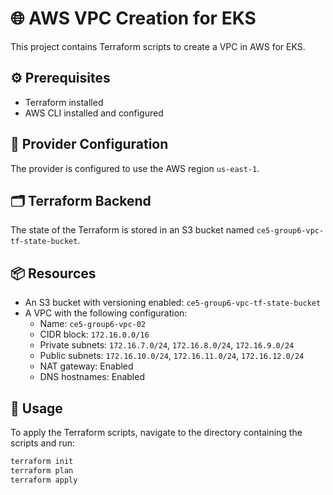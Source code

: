 # 🌐 AWS VPC Creation for EKS

This project contains Terraform scripts to create a VPC in AWS for EKS.

## ⚙️ Prerequisites

- Terraform installed
- AWS CLI installed and configured

## 🔧 Provider Configuration

The provider is configured to use the AWS region `us-east-1`.

## 🗂️ Terraform Backend

The state of the Terraform is stored in an S3 bucket
named `ce5-group6-vpc-tf-state-bucket`.

## 📦 Resources

- An S3 bucket with versioning enabled: `ce5-group6-vpc-tf-state-bucket`
- A VPC with the following configuration:
    - Name: `ce5-group6-vpc-02`
    - CIDR block: `172.16.0.0/16`
    - Private subnets: `172.16.7.0/24`, `172.16.8.0/24`, `172.16.9.0/24`
    - Public subnets: `172.16.10.0/24`, `172.16.11.0/24`, `172.16.12.0/24`
    - NAT gateway: Enabled
    - DNS hostnames: Enabled

## 🚀 Usage

To apply the Terraform scripts, navigate to the directory containing the scripts
and run:

```bash
terraform init
terraform plan
terraform apply
